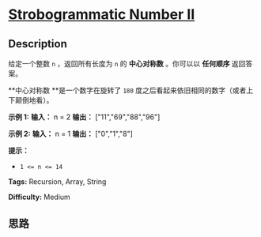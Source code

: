 # [Strobogrammatic Number II][title]

## Description

给定一个整数 `n` ，返回所有长度为 `n` 的 **中心对称数**  。你可以以 **任何顺序** 返回答案。

**中心对称数  **是一个数字在旋转了 `180` 度之后看起来依旧相同的数字（或者上下颠倒地看）。



**示例 1:**
            **输入：** n = 2    **输出：** ["11","69","88","96"]    

**示例  2:**
            **输入：** n = 1    **输出：** ["0","1","8"]



**提示：**

  * `1 <= n <= 14`


**Tags:** Recursion, Array, String

**Difficulty:** Medium

## 思路

[title]: https://leetcode-cn.com/problems/strobogrammatic-number-ii
